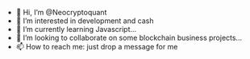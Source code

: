 - 👋 Hi, I’m @Neocryptoquant
- 👀 I’m interested in development and cash
- 🌱 I’m currently learning Javascript...
- 💞️ I’m looking to collaborate on some blockchain business projects...
- 📫 How to reach me: just drop a message for me

<!---
Neocryptoquant/Neocryptoquant is a ✨ special ✨ repository because its `README.md` (this file) appears on your GitHub profile.
You can click the Preview link to take a look at your changes.
--->
